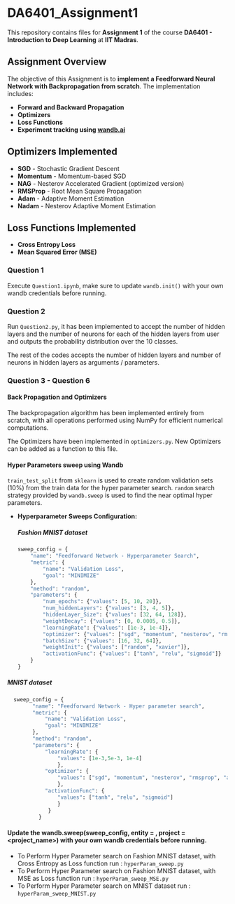 # DA6401_Assignment1  

This repository contains files for **Assignment 1** of the course **DA6401 - Introduction to Deep Learning** at **IIT Madras**.  

## Assignment Overview  
The objective of this Assignment is to **implement a Feedforward Neural Network with Backpropagation from scratch**. The implementation includes:  

- **Forward and Backward Propagation**  
- **Optimizers**  
- **Loss Functions**   
- **Experiment tracking using [wandb.ai](https://wandb.ai/)** 

## Optimizers Implemented  

- **SGD** - Stochastic Gradient Descent  
- **Momentum** - Momentum-based SGD  
- **NAG** - Nesterov Accelerated Gradient (optimized version)  
- **RMSProp** - Root Mean Square Propagation  
- **Adam** - Adaptive Moment Estimation  
- **Nadam** - Nesterov Adaptive Moment Estimation  

## Loss Functions Implemented  

- **Cross Entropy Loss**  
- **Mean Squared Error (MSE)**

### Question 1
Execute `Question1.ipynb`, make sure to update `wandb.init()` with your own wandb credentials before running.

### Question 2
Run `Question2.py`, it has been implemented to accept the number of hidden layers and the number of neurons for each of the hidden layers from user and outputs the probability distribution over the 10 classes.

The rest of the codes accepts the number of hidden layers and number of neurons in hidden layers as arguments / parameters. 

### Question 3 - Question 6
#### Back Propagation and Optimizers
  The backpropagation algorithm has been implemented entirely from scratch, with all operations performed using NumPy for efficient numerical computations.
  
  The Optimizers have been implemented in `optimizers.py`. New Optimizers can be added as a function to this file.

#### Hyper Parameters sweep using Wandb
  `train_test_split` from `sklearn` is used to create random validation sets (10%) from the train data for the hyper parameter search.
  `random` search strategy provided by `wandb.sweep` is used to find the near optimal hyper parameters.
   
- **Hyperparameter Sweeps Configuration:**  

  ##### Fashion MNIST dataset 

     ```python
     sweep_config = {
         "name": "Feedforward Network - Hyperparameter Search",
         "metric": {
             "name": "Validation Loss",
             "goal": "MINIMIZE"
         },
         "method": "random",
         "parameters": {
             "num_epochs": {"values": [5, 10, 20]},
             "num_hiddenLayers": {"values": [3, 4, 5]},
             "hiddenLayer_Size": {"values": [32, 64, 128]},
             "weightDecay": {"values": [0, 0.0005, 0.5]},
             "learningRate": {"values": [1e-3, 1e-4]},
             "optimizer": {"values": ["sgd", "momentum", "nesterov", "rmsprop", "adam", "nadam"]},
             "batchSize": {"values": [16, 32, 64]},
             "weightInit": {"values": ["random", "xavier"]},
             "activationFunc": {"values": ["tanh", "relu", "sigmoid"]}
         }
     }
     ```
     

##### MNIST dataset

  ```python
    sweep_config = {
          "name": "Feedforward Network - Hyper parameter search",
          "metric": {
              "name": "Validation Loss",
              "goal": "MINIMIZE"
          },
          "method": "random",
          "parameters": {
              "learningRate": {
                  "values": [1e-3,5e-3, 1e-4]
                  },
              "optimizer": {
                  "values": ["sgd", "momentum", "nesterov", "rmsprop", "adam", "nadam"]
                  },
              "activationFunc": {
                  "values": ["tanh", "relu", "sigmoid"]
                  }
               }
            }
  ```
#### Update the wandb.sweep(sweep_config, entity = <name>, project = <project_name>) with your own wandb credentials before running.

- To Perform Hyper Parameter search on Fashion MNIST dataset, with Cross Entropy as Loss function run : `hyperParam_sweep.py`
- To Perform Hyper Parameter search on Fashion MNIST dataset, with MSE as Loss function run : `hyperParam_sweep_MSE.py`
- To Perform Hyper Parameter search on MNIST dataset run : `hyperParam_sweep_MNIST.py`




  
